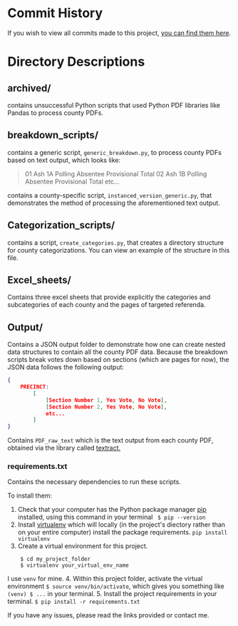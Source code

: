 # Commit History
If you wish to view all commits made to this project, [you can find them here](https://github.com/wkcamp/CountyElectionData/commits/master "you can find them here").
# Directory Descriptions
## archived/
contains unsuccessful Python scripts that used Python PDF libraries like Pandas to process county PDFs.
## breakdown_scripts/
contains a generic script, `generic_breakdown.py`, to process county PDFs based on text output, which looks like:
> 01 Ash 1A
> Polling
> Absentee
> Provisional
> Total
> 02 Ash 1B
> Polling
> Absentee
> Provisional
> Total
> etc...

contains a county-specific script, `instanced_version_generic.py`, that demonstrates the method of processing the aforementioned text output.

## Categorization_scripts/
contains a script, `create_categories.py`, that creates a directory structure for county categorizations. You can view an example of the structure in this file.

## Excel_sheets/
Contains three excel sheets that provide explicitly the categories and subcategories of each county and the pages of targeted referenda.

## Output/
Contains a JSON output folder to demonstrate  how one can create nested data structures to contain all the county PDF data. Because the breakdown scripts break votes down based on sections (which are pages for now), the JSON data follows the following output:
```json
{
	PRECINCT:
		[ 
			[Section Number 1, Yes Vote, No Vote],
			[Section Number 2, Yes Vote, No Vote],
			etc...
		]
}
```

Contains `PDF_raw_text` which is the text output from each county PDF, obtained via the library called [textract.](https://textract.readthedocs.io/en/stable/ "textract.")

### requirements.txt
Contains the necessary dependencies to run these scripts.

To install them:
1. Check that your computer has the Python package manager [pip](https://pip.pypa.io/en/stable/ "pip") installed, using this command in your terminal
` $ pip --version`
2. Install [virtualenv](https://docs.python-guide.org/dev/virtualenvs/ "virtualenv") which will locally (in the project's diectory rather than on your entire computer) install the package requirements.
`pip install virtualenv`
3. Create a virtual environment for this project.
```
	$ cd my_project_folder
	$ virtualenv your_virtual_env_name
```
I use `venv` for mine.
4. Within this project folder, activate the virtual environment
`$ source venv/bin/activate`, which gives you something like `(venv) $ ...` in your terminal.
5. Install the project requirements in your terminal.
`$ pip install -r requirements.txt`

If you have any issues, please read the links provided or contact me.